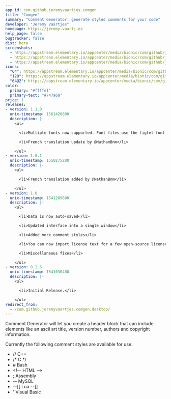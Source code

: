 ```yaml
---
app_id: com.github.jeremyvaartjes.comgen
title: "Comgen"
summary: "Comment Generator: generate styled comments for your code"
developer: "Jeremy Vaartjes"
homepage: https://jeremy.vaartj.es
help_page: false
bugtracker: false
dist: hera
screenshots:
  - https://appstream.elementary.io/appcenter/media/bionic/com/github/jeremyvaartjes.comgen/D55D28BAC51A00034E276104C710C466/screenshots/image-1_orig.png
  - https://appstream.elementary.io/appcenter/media/bionic/com/github/jeremyvaartjes.comgen/D55D28BAC51A00034E276104C710C466/screenshots/image-2_orig.png
  - https://appstream.elementary.io/appcenter/media/bionic/com/github/jeremyvaartjes.comgen/D55D28BAC51A00034E276104C710C466/screenshots/image-3_orig.png
icons:
  "64": https://appstream.elementary.io/appcenter/media/bionic/com/github/jeremyvaartjes.comgen/D55D28BAC51A00034E276104C710C466/icons/64x64/com.github.jeremyvaartjes.comgen_com.github.jeremyvaartjes.comgen.png
  "128": https://appstream.elementary.io/appcenter/media/bionic/com/github/jeremyvaartjes.comgen/D55D28BAC51A00034E276104C710C466/icons/128x128/com.github.jeremyvaartjes.comgen_com.github.jeremyvaartjes.comgen.png
  "64@2": https://appstream.elementary.io/appcenter/media/bionic/com/github/jeremyvaartjes.comgen/D55D28BAC51A00034E276104C710C466/icons/64x64@2/com.github.jeremyvaartjes.comgen_com.github.jeremyvaartjes.comgen.png
color:
  primary: "#ffffe1"
  primary-text: "#747a68"
price: 1
releases:
- version: 1.1.0
  unix-timestamp: 1561420800
  description: |-
    <ul>

      <li>Multiple fonts now supported. Font files use the figlet font format.</li>

      <li>French translation update by @NathanBnm</li>

    </ul>
- version: 1.0.1
  unix-timestamp: 1550275200
  description: |-
    <ul>

      <li>French translation added by @NathanBnm</li>

    </ul>
- version: 1.0
  unix-timestamp: 1541289600
  description: |-
    <ul>

      <li>Data is now auto-saved</li>

      <li>Updated interface into a single window</li>

      <li>Added more comment styles</li>

      <li>You can now import license text for a few open-source licenses</li>

      <li>Miscellaneous fixes</li>

    </ul>
- version: 0.2.6
  unix-timestamp: 1541030400
  description: |-
    <ul>

      <li>Initial Release.</li>

    </ul>
redirect_from:
  - /com.github.jeremyvaartjes.comgen.desktop/
---
```


<p>Comment Generator will let you create a header block that can include elements like an ascii art title, version number, authors and copyright information.</p>
<p>Currently the following comment styles are available for use:</p>
<ul>
  <li>// C++</li>
  <li>/* C */</li>
  <li># Bash</li>
  <li>&lt;!-- HTML --&gt;</li>
  <li>; Assembly</li>
  <li>-- MySQL</li>
  <li>--[[ Lua --]]</li>
  <li>&apos; Visual Basic</li>
</ul>